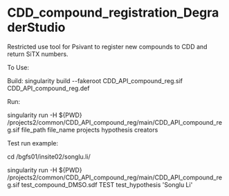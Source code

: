 # CDD_compound_registration_DegraderStudio

Restricted use tool for Psivant to register new compounds to CDD and return SiTX numbers. 


To Use:

Build: singularity build --fakeroot CDD_API_compound_reg.sif CDD_API_compound_reg.def


Run:

singularity run -H ${PWD} /projects2/common/CDD_API_compound_reg/main/CDD_API_compound_reg.sif file_path file_name projects hypothesis creators


Test run example:

cd /bgfs01/insite02/songlu.li/

singularity run -H ${PWD} /projects2/common/CDD_API_compound_reg/main/CDD_API_compound_reg.sif test_compound_DMSO.sdf TEST test_hypothesis 'Songlu Li'